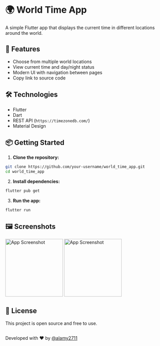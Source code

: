 # 🌍 World Time App

A simple Flutter app that displays the current time in different locations around the world.

## 🚀 Features

- Choose from multiple world locations
- View current time and day/night status
- Modern UI with navigation between pages
- Copy link to source code

## 🛠️ Technologies

- Flutter
- Dart
- REST API (`https://timezonedb.com/`)
- Material Design

## 📦 Getting Started

1. **Clone the repository:**

```bash
git clone https://github.com/your-username/world_time_app.git
cd world_time_app
```

2. **Install dependencies:**

```bash
flutter pub get
```

3. **Run the app:**

```bash
flutter run
```

## 🖼️ Screenshots

<img src="https://img001.prntscr.com/file/img001/jSAjUUUwSoCVwMHg40pWmg.png" width="180" alt="App Screenshot">
<img src="https://img001.prntscr.com/file/img001/yQt1GvCURz2ZI8pZIVrLMw.png" width="180" alt="App Screenshot">

## 📄 License
This project is open source and free to use.

## 

Developed with ❤️ by [@alamy2711](https://github.com/alamy2711)



